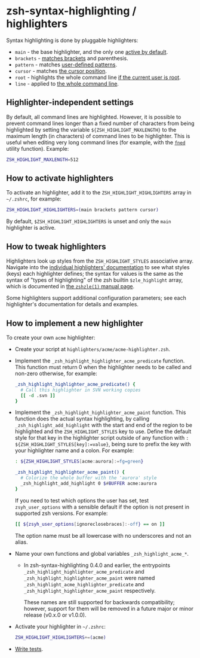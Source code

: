 zsh-syntax-highlighting / highlighters
======================================

Syntax highlighting is done by pluggable highlighters:

* `main` - the base highlighter, and the only one [active by default][main].
* `brackets` - [matches brackets][brackets] and parenthesis.
* `pattern` - matches [user-defined patterns][pattern].
* `cursor` - matches [the cursor position][cursor].
* `root` - highlights the whole command line [if the current user is root][root].
* `line` - applied to [the whole command line][line].

[main]: highlighters/main.md
[brackets]: highlighters/brackets.md
[pattern]: highlighters/pattern.md
[cursor]: highlighters/cursor.md
[root]: highlighters/root.md
[line]: highlighters/line.md


Highlighter-independent settings
--------------------------------

By default, all command lines are highlighted.  However, it is possible to
prevent command lines longer than a fixed number of characters from being
highlighted by setting the variable `${ZSH_HIGHLIGHT_MAXLENGTH}` to the maximum
length (in characters) of command lines to be highlighter.  This is useful when
editing very long command lines (for example, with the [`fned`][fned] utility
function).  Example:

[fned]: http://zsh.sourceforge.net/Doc/Release/User-Contributions.html#index-zed

```zsh
ZSH_HIGHLIGHT_MAXLENGTH=512
```


How to activate highlighters
----------------------------

To activate an highlighter, add it to the `ZSH_HIGHLIGHT_HIGHLIGHTERS` array in
`~/.zshrc`, for example:

```zsh
ZSH_HIGHLIGHT_HIGHLIGHTERS=(main brackets pattern cursor)
```

By default, `$ZSH_HIGHLIGHT_HIGHLIGHTERS` is unset and only the `main`
highlighter is active.


How to tweak highlighters
-------------------------

Highlighters look up styles from the `ZSH_HIGHLIGHT_STYLES` associative array.
Navigate into the [individual highlighters' documentation](highlighters/) to
see what styles (keys) each highlighter defines; the syntax for values is the
same as the syntax of "types of highlighting" of the zsh builtin
`$zle_highlight` array, which is documented in [the `zshzle(1)` manual
page][zshzle-Character-Highlighting].

[zshzle-Character-Highlighting]: http://zsh.sourceforge.net/Doc/Release/Zsh-Line-Editor.html#Character-Highlighting

Some highlighters support additional configuration parameters; see each
highlighter's documentation for details and examples.


How to implement a new highlighter
----------------------------------

To create your own `acme` highlighter:

* Create your script at
    `highlighters/acme/acme-highlighter.zsh`.

* Implement the `_zsh_highlight_highlighter_acme_predicate` function.
  This function must return 0 when the highlighter needs to be called and
  non-zero otherwise, for example:

    ```zsh
    _zsh_highlight_highlighter_acme_predicate() {
      # Call this highlighter in SVN working copies
      [[ -d .svn ]]
    }
    ```

* Implement the `_zsh_highlight_highlighter_acme_paint` function.
  This function does the actual syntax highlighting, by calling
  `_zsh_highlight_add_highlight` with the start and end of the region to
  be highlighted and the `ZSH_HIGHLIGHT_STYLES` key to use. Define the default
  style for that key in the highlighter script outside of any function with
  `: ${ZSH_HIGHLIGHT_STYLES[key]:=value}`, being sure to prefix
  the key with your highlighter name and a colon. For example:

    ```zsh
    : ${ZSH_HIGHLIGHT_STYLES[acme:aurora]:=fg=green}

    _zsh_highlight_highlighter_acme_paint() {
      # Colorize the whole buffer with the 'aurora' style
      _zsh_highlight_add_highlight 0 $#BUFFER acme:aurora
    }
    ```

  If you need to test which options the user has set, test `zsyh_user_options`
  with a sensible default if the option is not present in supported zsh
  versions. For example:

    ```zsh
    [[ ${zsyh_user_options[ignoreclosebraces]:-off} == on ]]
    ```

  The option name must be all lowercase with no underscores and not an alias.

* Name your own functions and global variables `_zsh_highlight_acme_*`.

    - In zsh-syntax-highlighting 0.4.0 and earlier, the entrypoints 
        `_zsh_highlight_highlighter_acme_predicate` and
        `_zsh_highlight_highlighter_acme_paint`
        were named
        `_zsh_highlight_acme_highlighter_predicate` and
        `_zsh_highlight_highlighter_acme_paint` respectively.

        These names are still supported for backwards compatibility;
        however, support for them will be removed in a future major or minor release (v0.x.0 or v1.0.0).

* Activate your highlighter in `~/.zshrc`:

    ```zsh
    ZSH_HIGHLIGHT_HIGHLIGHTERS+=(acme)
    ```

* [Write tests](../tests/README.md).
